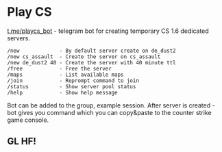 # Play CS

[t.me/playcs_bot](https://t.me/playcs_bot) - telegram bot for creating temporary CS 1.6 dedicated servers.

```
/new             - By default server create on de_dust2
/new cs_assault  - Create the server on cs_assault
/new de_dust2 40 - Create the server with 40 minute ttl
/free            - Free the server
/maps            - List available maps
/join            - Reprompt command to join
/status          - Show server pool status
/help            - Show help message
```

Bot can be added to the group, example session.
After server is created - bot gives you command which you can copy&paste to the counter strike game console.

## GL HF!
